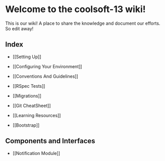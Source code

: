 # Welcome to the coolsoft-13 wiki!
This is our wiki! A place to share the knowledge and document our efforts. So edit away!

## Index
* [[Setting Up]]
* [[Configuring Your Environment]]
* [[Conventions And Guidelines]]

* [[RSpec Tests]]
* [[Migrations]]

* [[Git CheatSheet]]
* [[Learning Resources]]
* [[Bootstrap]]

## Components and Interfaces
* [[Notification Module]]